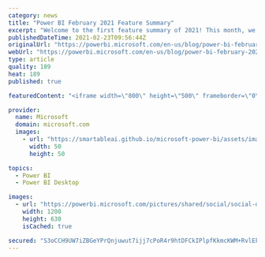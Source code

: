 ```yaml
---
category: news
title: "Power BI February 2021 Feature Summary"
excerpt: "Welcome to the first feature summary of 2021! This month, we have a couple of updates on ongoing previews, as well as a new color picker that features RGB color selector and a search bar to make discovery of features easier. Additionally, we are introducing new filter operations and enable subscriptions"
publishedDateTime: 2021-02-23T09:56:44Z
originalUrl: "https://powerbi.microsoft.com/en-us/blog/power-bi-february-2021-feature-summary/"
webUrl: "https://powerbi.microsoft.com/en-us/blog/power-bi-february-2021-feature-summary/"
type: article
quality: 189
heat: 189
published: true

featuredContent: "<iframe width=\"800\" height=\"500\" frameborder=\"0\" src=\"https://www.youtube.com/embed/h4JL2lITJ7U\" allow=\"accelerometer; autoplay; encrypted-media; gyroscope; picture-in-picture\" allowfullscreen></iframe>"

provider:
  name: Microsoft
  domain: microsoft.com
  images:
    - url: "https://smartableai.github.io/microsoft-power-bi/assets/images/organizations/microsoft.com-50x50.jpg"
      width: 50
      height: 50

topics:
  - Power BI
  - Power BI Desktop

images:
  - url: "https://powerbi.microsoft.com/pictures/shared/social/social-default-image.png"
    width: 1200
    height: 630
    isCached: true

secured: "S3oCCH9UW7iZBGeYPrQnjuwut7ijj7cPoR4r9htDFCkIPlpfKkmcKWM+RvlEkI4f9G4k9szUmayE+BEms7HxPQsOQLssKKPiRZz2E+pQHNnwd8Skb1uSSDl6lrRjq+U5ih2X8b4oyDsS1ekv6yHFYK1zzLnVJIJ5muDYoXlM2gdhLPrWfoElVtbZBo3CbBpXPWDuI3RdTAu9z4x+evM80q+OKrC/4Ac5XedYQbHXEm/a+PsHEPcN1sMXGPuEBrsb0eXfNo0odM6lOPNG9o056kV2+3j8w86IblLfyrUTjhEFKvUCHzTwmp4QVDJghalST79gK4Ewp/pHd7mNWgTqECnrIL0UWHfCqlAKMsZhiE7sCmAOXA7msajg8/9Z4t0G70dtvvPGfc6frzP6lC5lEzkj8/efaTBnr3nQqf+Yo6TsT+Yn/vhlowW9LA56fJd3db52NvLMVKdnxPXMxkxt+Q==;n98RopsaR8M9e3iWUG8RIQ=="
---
```


